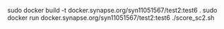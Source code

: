 sudo docker build -t  docker.synapse.org/syn11051567/test2:test6 .
sudo docker run docker.synapse.org/syn11051567/test2:test6 ./score_sc2.sh
